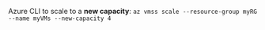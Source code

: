 Azure CLI to scale to a **new capacity**: `az vmss scale --resource-group myRG --name myVMs --new-capacity 4`
